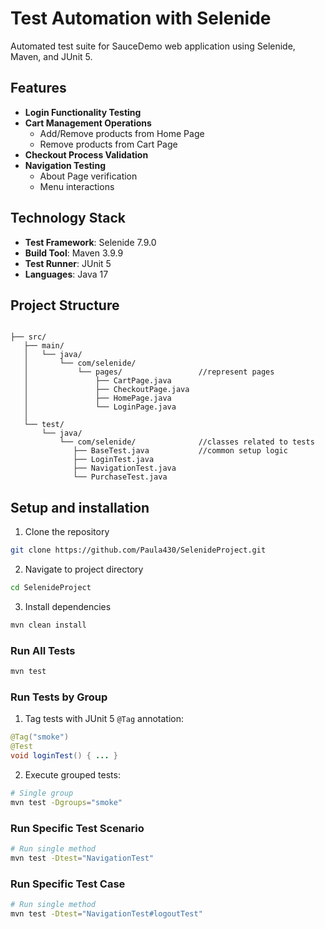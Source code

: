 #  Test Automation with Selenide

Automated test suite for SauceDemo web application using Selenide, Maven, and JUnit 5.

## Features

- **Login Functionality Testing**
- **Cart Management Operations**
    - Add/Remove products from Home Page
    - Remove products from Cart Page
- **Checkout Process Validation**
- **Navigation Testing**
    - About Page verification
    - Menu interactions

## Technology Stack

- **Test Framework**: Selenide 7.9.0
- **Build Tool**: Maven 3.9.9
- **Test Runner**: JUnit 5
- **Languages**: Java 17

## Project Structure

```text

├── src/
   ├── main/
   │   └── java/
   │       └── com/selenide/
   │           └── pages/                 //represent pages
   │               ├── CartPage.java       
   │               ├── CheckoutPage.java
   │               ├── HomePage.java
   │               └── LoginPage.java
   │
   └── test/
       └── java/
           └── com/selenide/              //classes related to tests 
              ├── BaseTest.java           //common setup logic
              ├── LoginTest.java          
              ├── NavigationTest.java     
              └── PurchaseTest.java       
```
## Setup and installation
1. Clone the repository
```` bash
git clone https://github.com/Paula430/SelenideProject.git
````
2. Navigate to project directory
```` bash
cd SelenideProject
````
3. Install dependencies
```` bash
mvn clean install
````

### Run All Tests
```bash
mvn test
```

### Run Tests by Group
1. Tag tests with JUnit 5 `@Tag` annotation:
```java
@Tag("smoke")
@Test
void loginTest() { ... }
```

2. Execute grouped tests:
```bash
# Single group
mvn test -Dgroups="smoke"

```

### Run Specific Test Scenario
```bash
# Run single method
mvn test -Dtest="NavigationTest"
```

### Run Specific Test Case
```bash
# Run single method
mvn test -Dtest="NavigationTest#logoutTest"
```







